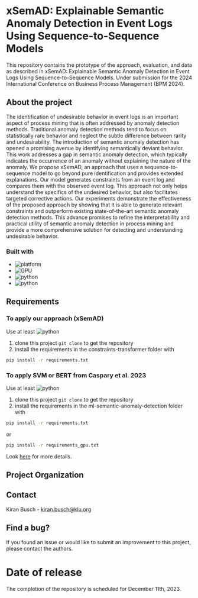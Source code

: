 # xSemAD: Explainable Semantic Anomaly Detection in Event Logs Using Sequence-to-Sequence Models
This repository contains the prototype of the approach, evaluation, and data as described in xSemAD: Explainable Semantic Anomaly Detection in Event Logs Using Sequence-to-Sequence Models. Under submission for the 2024 International Conference on Business Process Management (BPM 2024). 

## About the project
The identification of undesirable behavior in event logs is an important aspect of process mining that is often addressed by anomaly detection methods.  Traditional anomaly detection methods tend to focus on statistically rare behavior and neglect the subtle difference between rarity and undesirability. The introduction of semantic anomaly detection has opened a promising avenue by identifying semantically deviant behavior. This work addresses a gap in semantic anomaly detection, which typically indicates the occurrence of an anomaly without explaining the nature of the anomaly. We propose xSemAD, an approach that uses a sequence-to-sequence model to go beyond pure identification and provides extended explanations. Our model generates constraints from an event log and compares them with the observed event log. This approach not only helps understand the specifics of the undesired behavior, but also facilitates targeted corrective actions. Our experiments demonstrate the effectiveness of the proposed approach by showing that it is able to generate relevant constraints and outperform existing state-of-the-art semantic anomaly detection methods. This advance promises to refine the interpretability and practical utility of semantic anomaly detection in process mining and provide a more comprehensive solution for detecting and understanding undesirable behavior.

### Built with
* ![platform](https://img.shields.io/badge/platform-linux-brightgreen)
* ![GPU](https://img.shields.io/badge/GPU-2%20x%20Nvidia%20RTX%20A6000-red)
* ![python](https://img.shields.io/badge/python-black?logo=python&label=3.8.13)
* ![python](https://img.shields.io/badge/python-black?logo=python&label=3.7.16)

## Requirements
### To apply our approach (xSemAD)
Use at least ![python](https://img.shields.io/badge/python-black?logo=python&label=3.8.13)
1. clone this project <code>git clone</code> to get the repository
2. install the requirements in the constraints-transformer folder with 
```sh
pip install -r requirements.txt
```
### To apply SVM or BERT from Caspary et al. 2023
Use at least ![python](https://img.shields.io/badge/python-black?logo=python&label=3.7.16)
1. clone this project <code>git clone</code> to get the repository
2. install the requirements in the ml-semantic-anomaly-detection folder with 
```sh
pip install -r requirements.txt
```
or 
```sh
pip install -r requirements_gpu.txt
```
Look [here](https://gitlab.uni-mannheim.de/processanalytics/ml-semantic-anomaly-dection) for more details.


## Project Organization



## Contact

Kiran Busch - kiran.busch@klu.org

## Find a bug?
If you found an issue or would like to submit an improvement to this project, please contact the authors. 


# Date of release
The completion of the repository is scheduled for December 11th, 2023.

